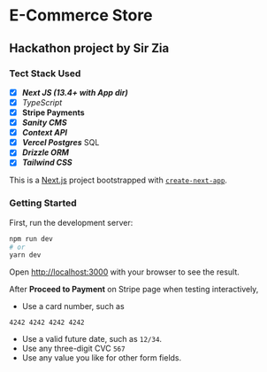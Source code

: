 # E-Commerce Store

## Hackathon project by Sir Zia

### Tect Stack Used

- [x] ***Next JS (13.4+ with App dir)***
- [x] *TypeScript*
- [x] **Stripe Payments**
- [x] ***Sanity CMS***
- [x] ***Context API***
- [x] ***Vercel Postgres*** SQL
- [x] ***Drizzle ORM***
- [x] ***Tailwind CSS***
<!-- - [x] Vercel Postgres SQL
- [x] Vercel Postgres SQL -->


This is a [Next.js](https://nextjs.org/) project bootstrapped with [`create-next-app`](https://github.com/vercel/next.js/tree/canary/packages/create-next-app).

### Getting Started

First, run the development server:

```bash
npm run dev
# or
yarn dev
```

Open [http://localhost:3000](http://localhost:3000) with your browser to see the result.

After **Proceed to Payment** on Stripe page when testing interactively,
- Use a card number, such as 

```
4242 4242 4242 4242
```

- Use a valid future date, such as `12/34`.
- Use any three-digit CVC `567`
- Use any value you like for other form fields.